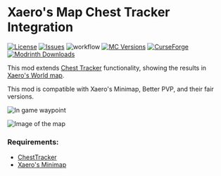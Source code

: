 # Xaero's Map Chest Tracker Integration
[![License](https://img.shields.io/github/license/fewwan/xaeros-map-chest-tracker-integration.svg)](http://www.gnu.org/licenses/lgpl-3.0.html)
[![Issues](https://img.shields.io/github/issues/fewwan/xaeros-map-chest-tracker-integration.svg)](https://github.com/fewwan/xaeros-map-chest-tracker-integration/issues)
![workflow](https://github.com/fewwan/xaeros-map-chest-tracker-integration/actions/workflows/gradle.yml/badge.svg)
[![MC Versions](http://cf.way2muchnoise.eu/versions/For%20MC_xaeros-map-chest-tracker-integration_all.svg)](https://curseforge.com/minecraft/mc-mods/xaeros-map-chest-tracker-integration)
[![CurseForge](http://cf.way2muchnoise.eu/full_xaeros-map-chest-tracker-integration_downloads.svg)](https://curseforge.com/minecraft/mc-mods/xaeros-map-chest-tracker-integration)
[![Modrinth Downloads](https://img.shields.io/modrinth/dt/xaeros-map-chest-tracker-integration?logo=modrinth)](https://modrinth.com/mod/xaeros-map-chest-tracker-integration)

This mod extends [Chest Tracker](https://modrinth.com/mod/chest-tracker) functionality, showing the results in [Xaero's World map](https://modrinth.com/mod/xaeros-world-map).

This mod is compatible with Xaero's Minimap, Better PVP, and their fair versions. 

![In game waypoint](https://cdn.discordapp.com/attachments/1137770761696854186/1137773285090795541/image.png)

![Image of the map](https://cdn.discordapp.com/attachments/1137770761696854186/1137773888990887988/image.png)

### Requirements:
* [ChestTracker](https://modrinth.com/mod/chest-tracker)
* [Xaero's Minimap](https://modrinth.com/mod/xaeros-minimap)